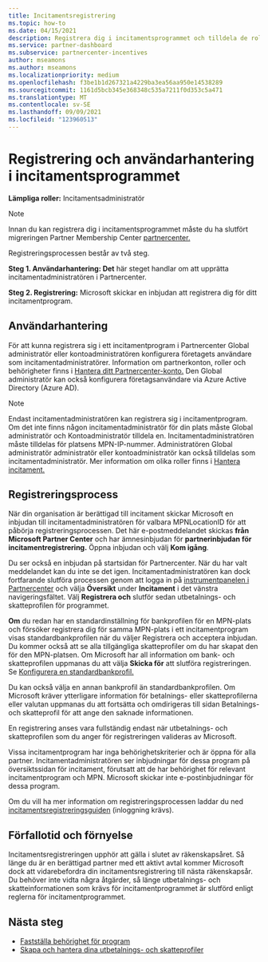 ```yaml
---
title: Incitamentsregistrering
ms.topic: how-to
ms.date: 04/15/2021
description: Registrera dig i incitamentsprogrammet och tilldela de roller som krävs för användarhantering. I den här artikeln beskrivs registreringsprocessen.
ms.service: partner-dashboard
ms.subservice: partnercenter-incentives
author: mseamons
ms.author: mseamons
ms.localizationpriority: medium
ms.openlocfilehash: f3be1b1d267321a4229ba3ea56aa950e14538289
ms.sourcegitcommit: 1161d5bcb345e368348c535a7211f0d353c5a471
ms.translationtype: MT
ms.contentlocale: sv-SE
ms.lasthandoff: 09/09/2021
ms.locfileid: "123960513"
---
```

# <a name="enrollment-and-user-management-in-the-incentives-program"></a>Registrering och användarhantering i incitamentsprogrammet

**Lämpliga roller:** Incitamentsadministratör

>[!NOTE]
>Innan du kan registrera dig i incitamentsprogrammet måste du ha slutfört migreringen Partner Membership Center [partnercenter.](./partner-membership-center-retirement-faq.md)

Registreringsprocessen består av två steg.

**Steg 1. Användarhantering: Det** här steget handlar om att upprätta incitamentadministratören i Partnercenter.

**Steg 2. Registrering:** Microsoft skickar en inbjudan att registrera dig för ditt incitamentprogram.

## <a name="user-management"></a>Användarhantering

För att kunna registrera sig i ett incitamentprogram i Partnercenter Global administratör eller kontoadministratören konfigurera företagets användare som incitamentadministratörer. Information om partnerkonton, roller och behörigheter finns i [Hantera ditt Partnercenter-konto.](partner-center-account-setup.md) Den Global administratör kan också konfigurera företagsanvändare via Azure Active Directory (Azure AD).

>[!NOTE]
>Endast incitamentadministratören kan registrera sig i incitamentprogram. Om det inte finns någon incitamentadministratör för din plats måste Global administratör och Kontoadministratör tilldela en. Incitamentadministratören måste tilldelas för platsens MPN-IP-nummer. Administratören Global administratör administratör eller kontoadministratör kan också tilldelas som incitamentadministratör. Mer information om olika roller finns i [Hantera incitament.](permissions-overview.md#manage-incentives)

## <a name="enrollment-process"></a>Registreringsprocess

När din organisation är berättigad till incitament skickar Microsoft en inbjudan till incitamentadministratören för valbara MPNLocationID för att påbörja registreringsprocessen. Det här e-postmeddelandet skickas **från Microsoft Partner Center** och har ämnesinbjudan för **partnerinbjudan för incitamentregistrering.** Öppna inbjudan och välj **Kom igång**.

Du ser också en inbjudan på startsidan för Partnercenter. När du har valt meddelandet kan du inte se det igen. Incitamentadministratören kan dock fortfarande slutföra processen genom att logga in på [instrumentpanelen i Partnercenter](https://partner.microsoft.com/dashboard/) och välja **Översikt** under **Incitament** i det vänstra navigeringsfältet. Välj **Registrera och** slutför sedan utbetalnings- och skatteprofilen för programmet.

**Om** du redan har en standardinställning för bankprofilen för en MPN-plats och försöker registrera dig för samma MPN-plats i ett incitamentprogram visas standardbankprofilen när du väljer Registrera och acceptera inbjudan. Du kommer också att se alla tillgängliga skatteprofiler om du har skapat den för den MPN-platsen. Om Microsoft har all information om bank- och skatteprofilen uppmanas du att välja **Skicka för** att slutföra registreringen. Se [Konfigurera en standardbankprofil.](incentives-create-and-manage-your-payout-and-tax-profiles.md#set-up-a-default-bank-profile)

Du kan också välja en annan bankprofil än standardbankprofilen. Om Microsoft kräver ytterligare information för betalnings- eller skatteprofilerna  eller valutan uppmanas  du att fortsätta och omdirigeras till sidan Betalnings- och skatteprofil för att ange den saknade informationen. 

En registrering anses vara fullständig endast när utbetalnings- och skatteprofilen som du anger för registreringen valideras av Microsoft.

Vissa incitamentprogram har inga behörighetskriterier och är öppna för alla partner. Incitamentadministratören ser inbjudningar för dessa program på översiktssidan för incitament, förutsatt att de har behörighet för relevant incitamentprogram och MPN. Microsoft skickar inte e-postinbjudningar för dessa program.

Om du vill ha mer information om registreringsprocessen laddar du ned [incitamentsregistreringsguiden](https://partner.microsoft.com/resources/detail/partner-center-incentives-enrollment-pdf) (inloggning krävs).

## <a name="expiration-and-renewal"></a>Förfallotid och förnyelse

Incitamentsregistreringen upphör att gälla i slutet av räkenskapsåret. Så länge du är en berättigad partner med ett aktivt avtal kommer Microsoft dock att vidarebefordra din incitamentsregistrering till nästa räkenskapsår. Du behöver inte vidta några åtgärder, så länge utbetalnings- och skatteinformationen som krävs för incitamentprogrammet är slutförd enligt reglerna för incitamentprogrammet.

## <a name="next-steps"></a>Nästa steg

- [Fastställa behörighet för program](incentives-determined-your-program-eligibility.md)
- [Skapa och hantera dina utbetalnings- och skatteprofiler](incentives-create-and-manage-your-payout-and-tax-profiles.md)